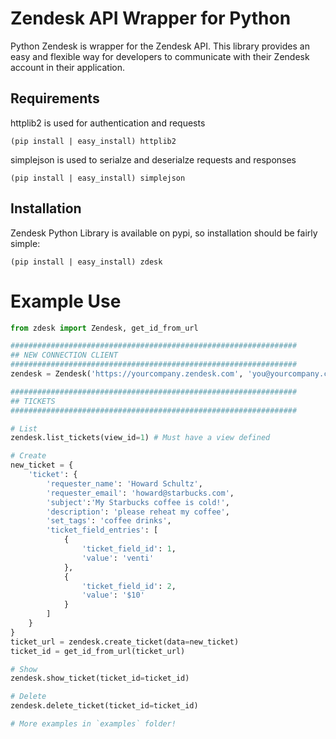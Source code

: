 # Zendesk API Wrapper for Python

Python Zendesk is wrapper for the Zendesk API. This library provides an
easy and flexible way for developers to communicate with their Zendesk
account in their application. 


## Requirements

httplib2 is used for authentication and requests

    (pip install | easy_install) httplib2

simplejson is used to serialze and deserialze requests and responses

    (pip install | easy_install) simplejson


## Installation

Zendesk Python Library is available on pypi, so installation should be fairly simple:

    (pip install | easy_install) zdesk


# Example Use

```python
from zdesk import Zendesk, get_id_from_url

################################################################
## NEW CONNECTION CLIENT
################################################################
zendesk = Zendesk('https://yourcompany.zendesk.com', 'you@yourcompany.com', 'passwd')

################################################################
## TICKETS
################################################################

# List
zendesk.list_tickets(view_id=1) # Must have a view defined

# Create
new_ticket = {
    'ticket': {
        'requester_name': 'Howard Schultz',
        'requester_email': 'howard@starbucks.com',
        'subject':'My Starbucks coffee is cold!',
        'description': 'please reheat my coffee',
        'set_tags': 'coffee drinks',
        'ticket_field_entries': [
            {
                'ticket_field_id': 1,
                'value': 'venti'
            },
            {
                'ticket_field_id': 2,
                'value': '$10'
            }
        ]
    }
}
ticket_url = zendesk.create_ticket(data=new_ticket)
ticket_id = get_id_from_url(ticket_url)

# Show
zendesk.show_ticket(ticket_id=ticket_id)

# Delete
zendesk.delete_ticket(ticket_id=ticket_id)

# More examples in `examples` folder!
```
